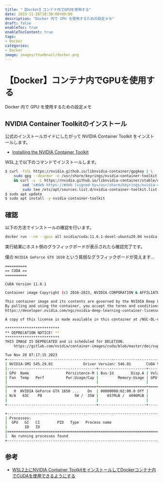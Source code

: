 ```yaml
---
title: "【Docker】コンテナ内でGPUを使用する"
date: 2023-11-28T18:30:00+09:00
description: "Docker 内で GPU を使用するための設定メモ"
draft: false
enableToc: true
enableTocContent: true
tags: 
- Docker
categories: 
- Docker
image: images/thumbnail/docker.png
---
```


# 【Docker】コンテナ内でGPUを使用する

Docker 内で GPU を使用するための設定メモ

## NVIDIA Container Toolkitのインストール

公式のインストールガイドにしたがって NVIDIA Container Toolkit をインストールします。

* <a href="https://docs.nvidia.com/datacenter/cloud-native/container-toolkit/latest/install-guide.html" target="_blank" rel="nofollow noopener">Installing the NVIDIA Container Toolkit</a>

WSL上で以下のコマンドでインストールします。

```bash
$ curl -fsSL https://nvidia.github.io/libnvidia-container/gpgkey | \
    sudo gpg --dearmor -o /usr/share/keyrings/nvidia-container-toolkit-keyring.gpg \
    && curl -s -L https://nvidia.github.io/libnvidia-container/stable/deb/nvidia-container-toolkit.list | \
        sed 's#deb https://#deb [signed-by=/usr/share/keyrings/nvidia-container-toolkit-keyring.gpg] https://#g' | \
        sudo tee /etc/apt/sources.list.d/nvidia-container-toolkit.list
$ sudo apt update
$ sudo apt install -y nvidia-container-toolkit
```

## 確認

以下の方法でインストールの確認を行います。

```bash
docker run --rm --gpus all nvidia/cuda:11.6.1-devel-ubuntu20.04 nvidia-smi
```

実行結果にホスト側のグラフィックボードが表示されたら確認完了です。

僕の `NVIDIA GeForce GTX 1650` という貧弱なグラフィックボードが見えます…

```bash
==========
== CUDA ==
==========

CUDA Version 11.6.1

Container image Copyright (c) 2016-2023, NVIDIA CORPORATION & AFFILIATES. All rights reserved.

This container image and its contents are governed by the NVIDIA Deep Learning Container License.
By pulling and using the container, you accept the terms and conditions of this license:
https://developer.nvidia.com/ngc/nvidia-deep-learning-container-license

A copy of this license is made available in this container at /NGC-DL-CONTAINER-LICENSE for your convenience.

*************************
** DEPRECATION NOTICE! **
*************************
THIS IMAGE IS DEPRECATED and is scheduled for DELETION.
    https://gitlab.com/nvidia/container-images/cuda/blob/master/doc/support-policy.md

Tue Nov 28 07:17:15 2023       
+---------------------------------------------------------------------------------------+
| NVIDIA-SMI 545.29.01              Driver Version: 546.01       CUDA Version: 12.3     |
|-----------------------------------------+----------------------+----------------------+
| GPU  Name                 Persistence-M | Bus-Id        Disp.A | Volatile Uncorr. ECC |
| Fan  Temp   Perf          Pwr:Usage/Cap |         Memory-Usage | GPU-Util  Compute M. |
|                                         |                      |               MIG M. |
|=========================================+======================+======================|
|   0  NVIDIA GeForce GTX 1650 ...    On  | 00000000:02:00.0 Off |                  N/A |
| N/A   63C    P8               5W /  35W |    657MiB /  4096MiB |     13%      Default |
|                                         |                      |                  N/A |
+-----------------------------------------+----------------------+----------------------+

+---------------------------------------------------------------------------------------+
| Processes:                                                                            |
|  GPU   GI   CI        PID   Type   Process name                            GPU Memory |
|        ID   ID                                                             Usage      |
|=======================================================================================|
|  No running processes found                                                           |
+---------------------------------------------------------------------------------------+
```

## 参考
* <a href="https://zenn.dev/holliy/articles/e1ac7f2f806c35" target="_blank" rel="nofollow noopener">WSL2上にNVIDIA Container ToolkitをインストールしてDockerコンテナ内でCUDAを使用できるようにする</a>
